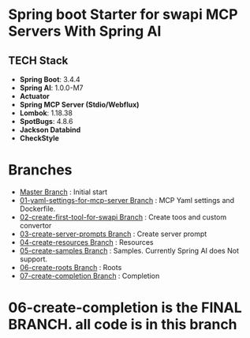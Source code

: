 # Spring boot Starter for swapi MCP Servers With Spring AI

## TECH Stack

- **Spring Boot**: 3.4.4
- **Spring AI**: 1.0.0-M7
- **Actuator**
- **Spring MCP Server (Stdio/Webflux)**
- **Lombok**: 1.18.38
- **SpotBugs**: 4.8.6
- **Jackson Databind**
- **CheckStyle**

# Branches
- [Master Branch](https://github.com/thrkrdk/spring-ai-mcp-server) : Initial start
- [01-yaml-settings-for-mcp-server Branch](https://github.com/thrkrdk/spring-ai-mcp-server/tree/01-yaml-settings-for-mcp-server) : MCP Yaml settings and Dockerfile.
- [02-create-first-tool-for-swapi Branch](https://github.com/thrkrdk/spring-ai-mcp-server/tree/02-create-first-tool-for-swapi) : Create toos and custom convertor
- [03-create-server-prompts Branch](https://github.com/thrkrdk/spring-ai-mcp-server/tree/03-create-server-prompts) : Create server prompt
- [04-create-resources Branch](https://github.com/thrkrdk/spring-ai-mcp-server/tree/04-create-resources) : Resources
- [05-create-samples Branch](https://github.com/thrkrdk/spring-ai-mcp-server/tree/05-create-samples) : Samples. Currently Spring AI does Not support.
- [06-create-roots Branch](https://github.com/thrkrdk/spring-ai-mcp-server/tree/06-create-roots) : Roots
- [07-create-completion Branch](https://github.com/thrkrdk/spring-ai-mcp-server/tree/07-create-completion) : Completion 

# 06-create-completion is the FINAL BRANCH. all code is in this branch
